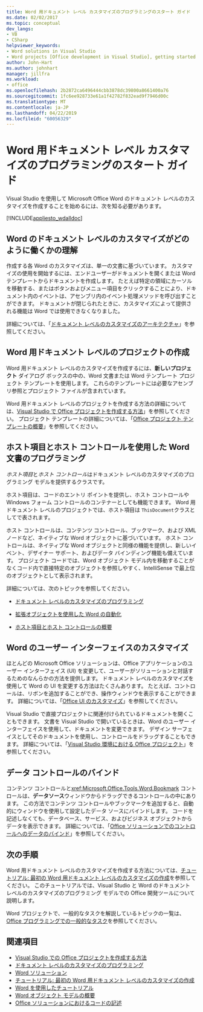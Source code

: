 ```yaml
---
title: Word 用ドキュメント レベル カスタマイズのプログラミングのスタート ガイド
ms.date: 02/02/2017
ms.topic: conceptual
dev_langs:
- VB
- CSharp
helpviewer_keywords:
- Word solutions in Visual Studio
- Word projects [Office development in Visual Studio], getting started
author: John-Hart
ms.author: johnhart
manager: jillfra
ms.workload:
- office
ms.openlocfilehash: 2b2872ca6496444cbb3878dc39800a8661400a76
ms.sourcegitcommit: 1fc6ee928733e61a1f42782f832ead9f7946d00c
ms.translationtype: MT
ms.contentlocale: ja-JP
ms.lasthandoff: 04/22/2019
ms.locfileid: "60056329"
---
```

# <a name="get-started-programming-document-level-customizations-for-word"></a>Word 用ドキュメント レベル カスタマイズのプログラミングのスタート ガイド
  Visual Studio を使用して Microsoft Office Word のドキュメント レベルのカスタマイズを作成することを始めるには、次を知る必要があります。

 [!INCLUDE[appliesto_wdalldoc](../vsto/includes/appliesto-wdalldoc-md.md)]

## <a name="understand-how-document-level-customizations-for-word-work"></a>Word のドキュメント レベルのカスタマイズがどのように働くかの理解

 作成する各 Word のカスタマイズは、単一の文書に基づいています。 カスタマイズの使用を開始するには、エンドユーザーがドキュメントを開くまたは Word テンプレートからドキュメントを作成します。 たとえば特定の領域にカーソルを移動する、またはボタンおよびメニュー項目をクリックすることにより、ドキュメント内のイベントは、アセンブリ内のイベント処理メソッドを呼び出すことができます。 ドキュメントが閉じられたときに、カスタマイズによって提供される機能は Word では使用できなくなりました。

 詳細については、「[ドキュメント レベルのカスタマイズのアーキテクチャ](../vsto/architecture-of-document-level-customizations.md)」を参照してください。

## <a name="create-document-level-projects-for-word"></a>Word 用ドキュメント レベルのプロジェクトの作成
 Word 用ドキュメント レベルのカスタマイズを作成するには、**新しいプロジェクト** ダイアログ ボックスの中の、Word 文書または Word テンプレート プロジェクト テンプレートを使用します。 これらのテンプレートには必要なアセンブリ参照とプロジェクト ファイルが含まれています。

 Word 用ドキュメント レベルのプロジェクトを作成する方法の詳細については、[Visual Studio で Office プロジェクトを作成する方法](../vsto/how-to-create-office-projects-in-visual-studio.md)」を参照してください。 プロジェクト テンプレートの詳細については、「[Office プロジェクト テンプレートの概要](../vsto/office-project-templates-overview.md)」を参照してください。

## <a name="program-word-documents-by-using-host-items-host-controls"></a>ホスト項目とホスト コントロールを使用した Word 文書のプログラミング
 *ホスト項目*と*ホスト コントロール*はドキュメント レベルのカスタマイズのプログラミング モデルを提供するクラスです。

 ホスト項目は、コードのエントリ ポイントを提供し、ホスト コントロールや Windows フォーム コントロールのコンテナーとしても機能できます。 Word 用ドキュメント レベルのプロジェクトでは、ホスト項目は `ThisDocument`クラスとしてで表されます。

 ホスト コントロールは、コンテンツ コントロール、ブックマーク、および XML ノードなど、ネイティブな Word オブジェクトに基づいています。 ホスト コントロールは、ネイティブな Word オブジェクトと同様の機能を提供し、新しいイベント、デザイナー サポート、およびデータ バインディング機能も備えています。 プロジェクト コードでは、Word オブジェクト モデル内を移動することがなくコード内で直接特定のオブジェクトを参照しやすく、IntelliSense で最上位のオブジェクトとして表示されます。

 詳細については、次のトピックを参照してください。

- [ドキュメント レベルのカスタマイズのプログラミング](../vsto/programming-document-level-customizations.md)

- [拡張オブジェクトを使用した Word の自動化](../vsto/automating-word-by-using-extended-objects.md)

- [ホスト項目とホスト コントロールの概要](../vsto/host-items-and-host-controls-overview.md)

## <a name="customize-the-user-interface-of-word"></a>Word のユーザー インターフェイスのカスタマイズ
 ほとんどの Microsoft Office ソリューションは、Office アプリケーションのユーザー インターフェイス (UI) を変更して、ユーザーがソリューションと対話するためのなんらかの方法を提供します。 ドキュメント レベルのカスタマイズを使用して Word の UI を変更する方法はたくさんあります。 たとえば、コントロールは、リボンを追加することができ、操作ウィンドウを表示することができます。 詳細については、「[Office UI のカスタマイズ](../vsto/office-ui-customization.md)」を参照してください。

 Visual Studio で直接プロジェクトに関連付けられているドキュメントを開くこともできます。 文書を Visual Studio で開いているときは、Word のユーザー インターフェイスを使用して、ドキュメントを変更できます。 デザイン サーフェイスとしてそのドキュメントを使用し、コントロールをドラッグすることもできます。 詳細については、「[Visual Studio 環境における Office プロジェクト](../vsto/office-projects-in-the-visual-studio-environment.md)」を参照してください。

## <a name="bind-controls-to-data"></a>データ コントロールのバインド
 コンテンツ コントロールと<xref:Microsoft.Office.Tools.Word.Bookmark> コントロールは、**データソース**ウィンドウからドラッグできるコントロールの中にあります。 この方法でコンテンツ コントロールやブックマークを追加すると、自動的にウィンドウを使用して設定したデータ ソースにバインドします。 コードを記述しなくても、データベース、サービス、およびビジネス オブジェクトからデータを表示できます。 詳細については、「[Office ソリューションでのコントロールへのデータのバインド](../vsto/binding-data-to-controls-in-office-solutions.md)」を参照してください。

## <a name="next-steps"></a>次の手順
 Word 用ドキュメント レベルのカスタマイズを作成する方法については、[チュートリアル: 最初の Word 用ドキュメント レベルのカスタマイズの作成](../vsto/walkthrough-creating-your-first-document-level-customization-for-word.md)を参照してください。 このチュートリアルでは、Visual Studio と Word のドキュメント レベルのカスタマイズのプログラミング モデルでの Office 開発ツールについて説明します。

 Word プロジェクトで、一般的なタスクを解説しているトピックの一覧は、[Office プログラミングでの一般的なタスク](../vsto/common-tasks-in-office-programming.md)を参照してください。

## <a name="see-also"></a>関連項目
- [Visual Studio での Office プロジェクトを作成する方法](../vsto/how-to-create-office-projects-in-visual-studio.md)
- [ドキュメント レベルのカスタマイズのプログラミング](../vsto/programming-document-level-customizations.md)
- [Word ソリューション](../vsto/word-solutions.md)
- [チュートリアル: 最初の Word 用ドキュメント レベルのカスタマイズの作成](../vsto/walkthrough-creating-your-first-document-level-customization-for-word.md)
- [Word を使用したチュートリアル](../vsto/walkthroughs-using-word.md)
- [Word オブジェクト モデルの概要](../vsto/word-object-model-overview.md)
- [Office ソリューションにおけるコードの記述](../vsto/writing-code-in-office-solutions.md)
